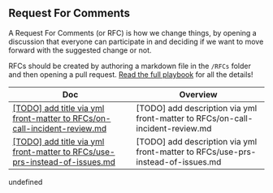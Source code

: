 ## Request For Comments

A Request For Comments (or RFC) is how we change things, by opening a discussion
that everyone can participate in and deciding if we want to move forward with the suggested change or not.

RFCs should be created by authoring a markdown file in the `/RFCs` folder and then
opening a pull request. [Read the full playbook][rfc_playbook] for all the details!

[rfc_playbook]: /playbooks/rfcs.md

<!-- prettier-ignore-start -->
<!-- start_toc -->

| Doc                                                                                                                     | Overview                                                                         |
| ----------------------------------------------------------------------------------------------------------------------- | -------------------------------------------------------------------------------- |
| [[TODO] add title via yml front-matter to RFCs/on-call-incident-review.md](/RFCs/on-call-incident-review.md#readme)     | [TODO] add description via yml front-matter to RFCs/on-call-incident-review.md   |
| [[TODO] add title via yml front-matter to RFCs/use-prs-instead-of-issues.md](/RFCs/use-prs-instead-of-issues.md#readme) | [TODO] add description via yml front-matter to RFCs/use-prs-instead-of-issues.md |

<!-- end_toc -->
<!-- prettier-ignore-end -->undefined
